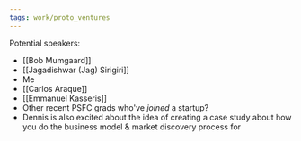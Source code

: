 ```yaml
---
tags: work/proto_ventures
---
```


Potential speakers:
- [[Bob Mumgaard]]
- [[Jagadishwar (Jag) Sirigiri]]
- Me
- [[Carlos Araque]]
- [[Emmanuel Kasseris]]
- Other recent PSFC grads who've _joined_ a startup?
- Dennis is also excited about the idea of creating a case study about how you do the business model & market discovery process for 